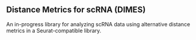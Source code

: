 ## Distance Metrics for scRNA (DIMES)
An in-progress library for analyzing scRNA data using alternative
distance metrics in a Seurat-compatible library.
